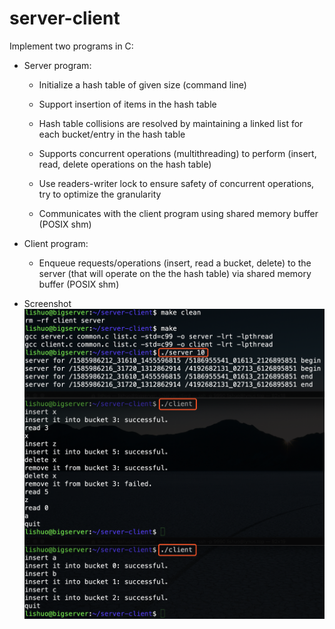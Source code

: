 # server-client  
Implement two programs in C:  

* Server program:

     - Initialize a hash table of given size (command line)  

     - Support insertion of items in the hash table  

     - Hash table collisions are resolved by maintaining a linked list 
for each bucket/entry in the hash table  

     - Supports concurrent operations (multithreading) to perform 
(insert, read, delete operations on the hash table)  

     - Use readers-writer lock to ensure safety of concurrent 
operations, try to optimize the granularity  

     - Communicates with the client program using shared memory buffer 
(POSIX shm)      

* Client program:

     - Enqueue requests/operations (insert, read a bucket, delete) to 
the server (that will operate on the the hash table) via shared memory 
buffer (POSIX shm)    
  
* Screenshot  
![image](https://github.com/lishuo-code/server-client/blob/master/screenshot.png)

